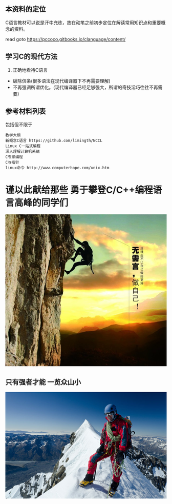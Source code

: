 ## 本资料的定位

C语言教材可以说是汗牛充栋，故在动笔之前初步定位在解读常用知识点和重要概念的资料。

read goto https://pccoco.gitbooks.io/clanguage/content/

## 学习C的现代方法
1. 正确地看待C语言
- 破除信条(很多语法在现代编译器下不再需要理解)
- 不再强调所谓优化。(现代编译器已经足够强大，所谓的奇技淫巧往往不再需要)

## 参考材料列表


包括但不限于

```
教学大纲
新概念C语言 https://github.com/limingth/NCCL
Linux C一站式编程
深入理解计算机系统
C专家编程
C与指针
linux命令 http://www.computerhope.com/unix.htm

```


# 谨以此献给那些 勇于攀登C/C++编程语言高峰的同学们

![](assets/000timg.jpg)

## 只有强者才能 一览众山小

![](assets/001.jpg)




